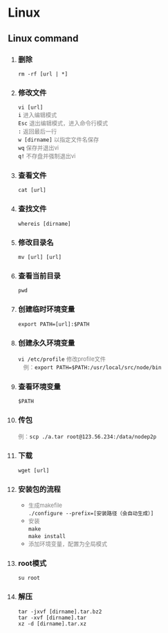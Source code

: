 Linux
====
Linux command
---
1. ### 删除
   `rm -rf [url | *]`
2. ### 修改文件
    `vi [url]`  
    `i` <font color=gray size=2>进入编辑模式</font>  
    `Esc` <font color=gray size=2>退出编辑模式，进入命令行模式</font>  
    `:` <font color=gray size=2>返回最后一行</font>  
    `w [dirname]` <font color=gray size=2>以指定文件名保存</font>  
    `wq` <font color=gray size=2>保存并退出vi</font>  
    `q!` <font color=gray size=2>不存盘并强制退出vi</font>  
3. ### 查看文件
    `cat [url]`
4. ### 查找文件
    `whereis [dirname]`
5. ### 修改目录名
    `mv [url] [url]`
6. ### 查看当前目录
    `pwd`
7. ### 创建临时环境变量
    `export PATH=[url]:$PATH`
8. ### 创建永久环境变量
    `vi /etc/profile` <font color=gray size=2>修改profile文件</font>  
    <font color=gray size=2>例：</font>`export PATH=$PATH:/usr/local/src/node/bin`
9. ### 查看环境变量
    `$PATH`
10. ### 传包
    <font color=gray size=2>例：</font>`scp ./a.tar root@123.56.234:/data/nodep2p`
11. ### 下载
    `wget [url]`
12. ### 安装包的流程
    * <font color=gray size=2>生成makefile</font>  
    `./configure --prefix=[安装路径（会自动生成）]`
    * <font color=gray size=2>安装</font>  
    `make`  
    `make install`
    * <font color=gray size=2>添加环境变量，配置为全局模式</font>
13. ### root模式
    `su root`
14. ### 解压
    `tar -jxvf [dirname].tar.bz2`  
    `tar -xvf [dirname].tar`  
    `xz -d [dirname].tar.xz` 
